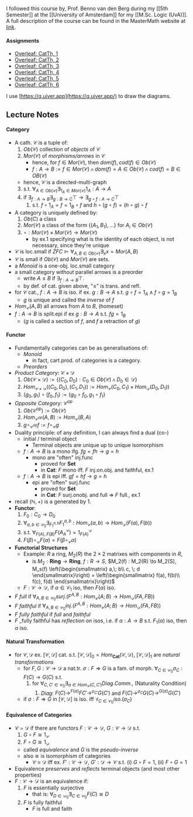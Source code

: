 I followed this course by, Prof. Benno van den Berg during my [[5th Semester]] at the [[University of Amsterdam]] for my [[M.Sc. Logic (UvA)]]. A full description of the course can be found in the MasterMath website at [link](https://elo.mastermath.nl/course/view.php?id=1031).
#### Assignments
- [Overleaf: CatTh, 1](https://www.overleaf.com/read/mxzfynhjhmcv#6beb48)
- [Overleaf: CatTh, 2](https://www.overleaf.com/read/nfqswxwwbxyq#c8c101)
- [Overleaf: CatTh, 3](https://www.overleaf.com/read/xnntfcybtrrd#f4a180)
- [Overleaf: CatTh, 4](https://www.overleaf.com/read/bjgkgrskxnxv#0e93f1)
- [Overleaf: CatTh, 5](https://www.overleaf.com/read/vvxwycrtgvmj#83fd24)
- [Overleaf: CatTh, 6](https://www.overleaf.com/read/tvyjvxpsbrgc#8bbc64)

I use [https://q.uiver.app](https://q.uiver.app/) to draw the diagrams.
## Lecture Notes
#### Category
- A cath. $\mathcal{C}$ is a tuple of:
	1. $Ob(\mathcal{C})$ collection of _objects_ of $\mathcal{C}$
	2. $Mor(\mathcal{C})$ of _morphisms/arrows_ in $\mathcal{C}$
		- hence, for $f \in Mor(\mathcal{C})$, then $dom(f), cod(f) \in Ob(\mathcal{C})$
		- $f: A \to B := f \in Mor(\mathcal{C}) \land dom(f) = A \in Ob(\mathcal{C}) \land cod(f) = B \in OB(\mathcal{C})$
	- hence, $\mathcal{C}$ is a directed-multi-graph
	3. s.t. $\forall_{A \in Ob(\mathcal{C})} \exists_{1_A \in Mor(\mathcal{C})} 1_A: A \to A$
	4. if $\exists_{f: A \to B} \exists_{g: B \to C} \top \to \exists_{g \circ f: A \to C} \top$
		1. s.t. $f \circ 1_A = f = 1_B \circ f$ and $h \circ (g \circ f) = (h \circ g ) \circ f$ 
- A category is uniquely defined by:
	1. $Ob(C)$ a class
	2. $Mor(\mathcal{C})$ a class of the form $\{(A_1, B_1), ...\}$ for $A_i \in Ob(\mathcal{C})$
	4. $\circ: Mor(\mathcal{C}) \times Mor(\mathcal{C}) \to Mor(\mathcal{C})$
		- by ex.1 specifying what is the identity of each object, is not necessary, since they're unique
- $\mathcal{C}$ is loc.small if $ZFC \models \forall_{A, B \in Ob(\mathcal{C})}\exists_{x} x = Mor(A, B)$
- $\mathcal{C}$ is small if $Ob(\mathcal{C})$ and $Mor(\mathcal{C})$ are sets.
- a _Monoid_ is a one-obj. loc.small category
- a small category without parallel arrows is a preorder
	- write $A \le B$ if $\exists_{f: A \to B} \top$.
	- by def. of cat. given above, "$\le$" is trans. and refl.
- for $\mathcal{C}$ cat., $f: A \to B$ is iso. if ex. $g: B \to A$ s.t. $g \circ f = 1_A \land f \circ g = 1_B$
	- $g$ is unique and called the _inverse_ of $f$
- $Hom_{\mathcal{C}}(A, B)$ all arrows from $A$ to $B$, (homeset)
-  $f : A \to B$ is split.epi if ex $g: B \to A$ s.t. $fg = 1_B$ 
	- ($g$ is called a section of $f$, and $f$ a retraction of $g$)
#### Functor
- Fundamentally categories can be as generalisations of:
	- _Monoid_
		- in fact, cart.prod. of categories is a category.
	- _Preorders_
- _Product Category_: $\mathcal{C} \times \mathcal{D}$
	1. $Ob(\mathcal{C} \times \mathcal{D}) := \{(C_0, D_0): C_0 \in Ob(\mathcal{C}) \land D_0 \in \mathcal{D}\}$
	2. $Hom_{\mathcal{C}\times \mathcal{D}}((C_0, D_0),(C_1, D_1)) := Hom_\mathcal{C}(C_0, C_1) \times Hom_\mathcal{D}(D_0, D_1))$ 
	3. $(g_0, g_1) \circ (f_0, f_1) := (g_0 \circ f_0, g_1 \circ f_1)$ 
- _Opposite Category:_ $\mathcal{C}^{op}$
	1. $Ob(\mathcal{C}^{op}) := Ob(\mathcal{C})$
	2. $Hom_{\mathcal{C}^{op}}(A, B) := Hom_{\mathcal{C}}(B, A)$ 
	3. $g \circ_{\mathcal{C}^{op}} f := f \circ_{\mathcal{C}} g$ 
- Duality principle: of any definition, I can always find a dual (co-)
	- initial / terminal object
		- Terminal objects are unique up to unique isomorphism
	- $f: A \to B$ is a mono ifg. $fg = fh \to g = h$
		- mono are "often" inj.func
			- proved for $\textbf{Set}$
			- in $\textbf{Cat}$: $F$ mono iff. $F$ inj.on.obj. and faithful, ex.1
	- $f: A \to B$ is epi iff. $gf = hf \to g = h$
		- epi are "often" surj.func
			- proved for $\textbf{Set}$
			- in $\textbf{Cat}$: $F$ surj.onobj. and full $\Rightarrow$ $F$ full., ex.1
- recall $(\mathbb{N}, +)$ is a generated by $1$.
- **Functor**: 
	1. $F_0: {C}_0 \to {D}_0$ 
	2.  $\forall_{a, b \in \mathcal{C}_0}\exists_{F_1^{a, b}}F_1^{a, b}: Hom_\mathcal{C}(a, b) \to Hom_\mathcal{D}(F(a), F(b))$ 
	3. s.t. $\forall_{F(A), F(B)}F(A_A^\mathcal{C}) = 1^\mathcal{D}_{F(A)}$ 
	4. $F(\beta) \circ_\mathcal{D} F(\alpha) = F(\beta \circ_\mathcal{C} \alpha)$ 
- **Functorial Structures**
	- Example: $R$ a ring, $M_2(R)$ the $2 \times 2$ matrixes with components in $R$,
		- is $M_2: \textbf{Ring} \to \textbf{Ring}$, $f: R \to S$, $M_2(f) : M_2(R) \to M_2(S), M_s(f) \left(\begin{smallmatrix} a,\; b\\ c, \; d \end{smallmatrix}\right) =  \left(\begin{smallmatrix} f(a), f(b)\\ f(c), f(d) \end{smallmatrix}\right)$ 
	- $F: \mathcal{C} \to \mathcal{D}$, if $\alpha \in \mathcal{C}_1$ iso, then $F(\alpha)$ iso.
- $F$ _full_ if $\forall_{A, B \in \mathcal{C}_0} surj.(F^{A, B}: Hom_\mathcal{C}(A; B) \to Hom_\mathcal{D}(FA, FB))$
- $F$ _faithful_ if $\forall_{A, B \in \mathcal{C}_0} inj.(F^{A, B}: Hom_\mathcal{C}(A; B) \to Hom_\mathcal{D}(FA, FB))$
- $F$ _fully faithful_ if _full_ and _faithful_
- $F$  _fully faithful has _reflection_ on isos, i.e. if $\alpha: A \to B$ s.t. $F_1(\alpha)$ iso, then $\alpha$ iso.
#### Natural Transformation
- for $\mathcal{C}, \mathcal{D}$ ex. $[\mathcal{C}, \mathcal{D}]$ cat. s.t. $[\mathcal{C}, \mathcal{D}]_0 = Hom_{\textbf{Cat}}(\mathcal{C}, \mathcal{D})$, $[\mathcal{C}, \mathcal{D}]_1$ are _natural transformations_
	- for $F, G: \mathcal{C} \to \mathcal{D}$ a nat.tr. $\sigma : F \Rightarrow G$ is a fam. of morph. $\forall_{C \in \mathcal{C}_0}\sigma_C : F(C) \to G(C)$ s.t.
		1. for $\forall_{C, C' \in \mathcal{C}_0} \exists_{\alpha \in Hom_\mathcal{C}(C, C')} Diag.Comm.$, (Naturality Condition)
			1. $Diag$: $F(C) \to^{F(\alpha)}FC' \to^{\sigma_{C'}} G(C')$ and $F(C) \to^{\sigma_C} G(C) \to^{G(\alpha)} G(C')$ 
	- if $\sigma: F \Rightarrow G$ in $[\mathcal{C}, \mathcal{D}]$ is iso. iff $\forall_{C \in \mathcal{C}_0} iso.(\sigma_C)$ 
#### Equivalence of Categories
- $\mathcal{C} \simeq \mathcal{D}$ if there are functors $F: \mathcal{C} \to \mathcal{D}$, $G: \mathcal{C} \to \mathcal{D}$ s.t.
	1. $G \circ F \cong 1_\mathcal{C}$
	2. $F \circ G \cong 1_\mathcal{D}$ 
	- called _equivalence_ and $G$ is the _pseudo-inverse_
	- also $\cong$ is isomorphism of categories
		- $\mathcal{C} \cong \mathcal{D}$ iff ex. $F' : \mathcal{C} \to \mathcal{D}$, $G' : \mathcal{D} \to \mathcal{C}$ s.t. (i) $G \circ F = 1$, (ii) $F \circ G = 1$
- Equivalence _preserves_ and _reflects_ terminal objects (and most other properties)
- $F: \mathcal{C} \to \mathcal{D}$ is an equivalence if:
	1. $F$ is essentially surjective
		- that is: $\forall_{D \in \mathcal{D}_0} \exists_{C \in \mathcal{C}_0} F(C) \cong D$
	2. $F$ is fully faithful
		- $F$ is full and faith